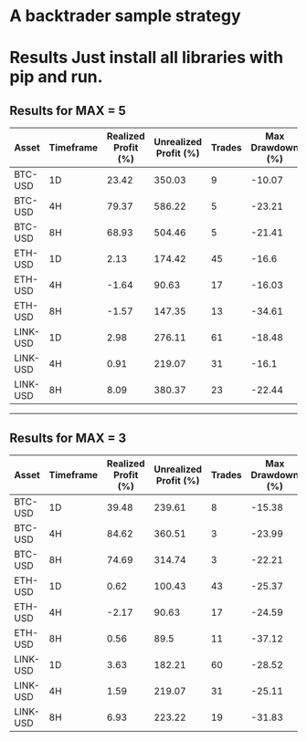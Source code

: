 # A backtrader sample strategy
# Results Just install all libraries with pip and run.

## Results for MAX = 5

| Asset    | Timeframe | Realized Profit (%) | Unrealized Profit (%) | Trades | Max Drawdown (%) | DrawdownAnalysis (%) |
|----------|-----------|---------------------|------------------------|--------|------------------|-----------------------|
| BTC-USD  | 1D        | 23.42              | 350.03                | 9      | -10.07           | 10.07                |
| BTC-USD  | 4H        | 79.37              | 586.22                | 5      | -23.21           | 23.21                |
| BTC-USD  | 8H        | 68.93              | 504.46                | 5      | -21.41           | 21.41                |
| ETH-USD  | 1D        | 2.13               | 174.42                | 45     | -16.6            | 16.6                 |
| ETH-USD  | 4H        | -1.64              | 90.63                 | 17     | -16.03           | 16.03                |
| ETH-USD  | 8H        | -1.57              | 147.35                | 13     | -34.61           | 34.61                |
| LINK-USD | 1D        | 2.98               | 276.11                | 61     | -18.48           | 18.48                |
| LINK-USD | 4H        | 0.91               | 219.07                | 31     | -16.1            | 16.1                 |
| LINK-USD | 8H        | 8.09               | 380.37                | 23     | -22.44           | 22.44                |

---

## Results for MAX = 3

| Asset    | Timeframe | Realized Profit (%) | Unrealized Profit (%) | Trades | Max Drawdown (%) | DrawdownAnalysis (%) |
|----------|-----------|---------------------|------------------------|--------|------------------|-----------------------|
| BTC-USD  | 1D        | 39.48              | 239.61                | 8      | -15.38           | 15.38                |
| BTC-USD  | 4H        | 84.62              | 360.51                | 3      | -23.99           | 23.99                |
| BTC-USD  | 8H        | 74.69              | 314.74                | 3      | -22.21           | 22.21                |
| ETH-USD  | 1D        | 0.62               | 100.43                | 43     | -25.37           | 25.37                |
| ETH-USD  | 4H        | -2.17              | 90.63                 | 17     | -24.59           | 24.59                |
| ETH-USD  | 8H        | 0.56               | 89.5                  | 11     | -37.12           | 37.12                |
| LINK-USD | 1D        | 3.63               | 182.21                | 60     | -28.52           | 28.52                |
| LINK-USD | 4H        | 1.59               | 219.07                | 31     | -25.11           | 25.11                |
| LINK-USD | 8H        | 6.93               | 223.22                | 19     | -31.83           | 31.83                |
